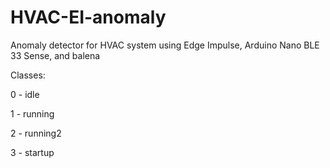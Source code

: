 # HVAC-EI-anomaly
Anomaly detector for HVAC system using Edge Impulse, Arduino Nano BLE 33 Sense, and balena

Classes:

0 - idle

1 - running

2 - running2

3 - startup
